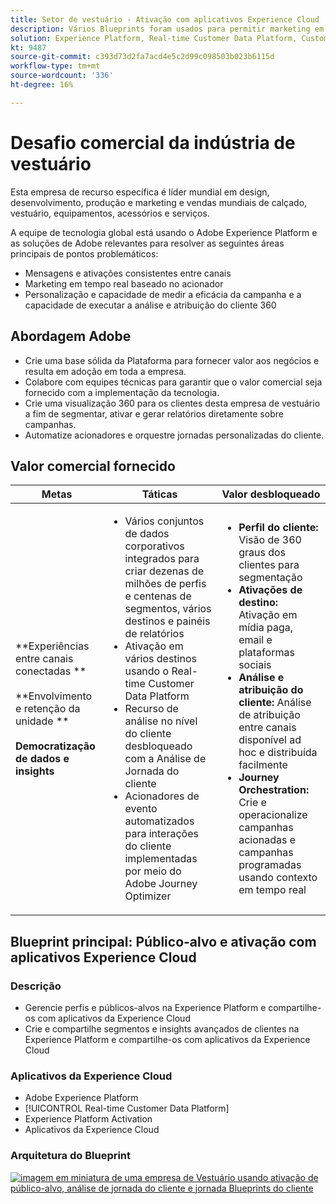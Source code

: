 ```yaml
---
title: Setor de vestuário - Ativação com aplicativos Experience Cloud
description: Vários Blueprints foram usados para permitir marketing em tempo real, ativação entre canais e análise entre canais.
solution: Experience Platform, Real-time Customer Data Platform, Customer Journey Analytics, Journey Orchestration
kt: 9487
source-git-commit: c393d73d2fa7acd4e5c2d99c098503b023b6115d
workflow-type: tm+mt
source-wordcount: '336'
ht-degree: 16%

---
```



# Desafio comercial da indústria de vestuário

Esta empresa de recurso específica é líder mundial em design, desenvolvimento, produção e marketing e vendas mundiais de calçado, vestuário, equipamentos, acessórios e serviços.

A equipe de tecnologia global está usando o Adobe Experience Platform e as soluções de Adobe relevantes para resolver as seguintes áreas principais de pontos problemáticos:

* Mensagens e ativações consistentes entre canais
* Marketing em tempo real baseado no acionador
* Personalização e capacidade de medir a eficácia da campanha e a capacidade de executar a análise e atribuição do cliente 360

## Abordagem Adobe

* Crie uma base sólida da Plataforma para fornecer valor aos negócios e resulta em adoção em toda a empresa.
* Colabore com equipes técnicas para garantir que o valor comercial seja fornecido com a implementação da tecnologia.
* Crie uma visualização 360 para os clientes desta empresa de vestuário a fim de segmentar, ativar e gerar relatórios diretamente sobre campanhas.
* Automatize acionadores e orquestre jornadas personalizadas do cliente.

## Valor comercial fornecido

| Metas | Táticas | Valor desbloqueado |
|---|---|---|
| **Experiências entre canais conectadas **<br></br>**Envolvimento e retenção da unidade **<br></br>**Democratização de dados e insights**</ul> | <ul><li>Vários conjuntos de dados corporativos integrados para criar dezenas de milhões de perfis e centenas de segmentos, vários destinos e painéis de relatórios</li><li>Ativação em vários destinos usando o Real-time Customer Data Platform</li><li>Recurso de análise no nível do cliente desbloqueado com a Análise de Jornada do cliente</li><li>Acionadores de evento automatizados para interações do cliente implementadas por meio do Adobe Journey Optimizer</li></ul> | <ul><li><strong> Perfil do cliente: </strong>Visão de 360 graus dos clientes para segmentação</li><li><strong>Ativações de destino: </strong>Ativação em mídia paga, email e plataformas sociais</li><li><strong>Análise e atribuição do cliente: </strong>Análise de atribuição entre canais disponível ad hoc e distribuída facilmente<li><strong>Journey Orchestration: </strong> Crie e operacionalize campanhas acionadas e campanhas programadas usando contexto em tempo real</li></ul> |

## Blueprint principal: Público-alvo e ativação com aplicativos Experience Cloud

### Descrição

<ul><li>Gerencie perfis e públicos-alvos na Experience Platform e compartilhe-os com aplicativos da Experience Cloud</li><li>Crie e compartilhe segmentos e insights avançados de clientes na Experience Platform e compartilhe-os com aplicativos da Experience Cloud</li></ul>

### Aplicativos da Experience Cloud

<ul><li>Adobe Experience Platform</li><li>[!UICONTROL Real-time Customer Data Platform]</li><li>Experience Platform Activation</li><li>Aplicativos da Experience Cloud</li></ul>

### Arquitetura do Blueprint

<a href="https://experienceleague.adobe.com/docs/blueprints-learn/architecture/audience-activation/platform-and-applications.html?lang=pt-BR"><img alt="imagem em miniatura de uma empresa de Vestuário usando ativação de público-alvo, análise de jornada do cliente e jornada Blueprints do cliente" src="https://experienceleague.adobe.com/docs/blueprints-learn/assets/aep+apps_vertical.svg?lang=en"/></a>




